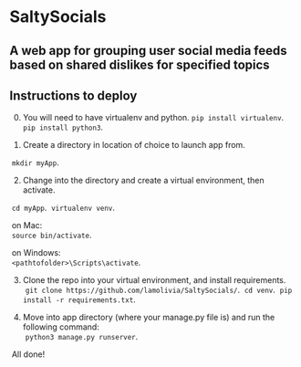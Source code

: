# SaltySocials

## A web app for grouping user social media feeds based on shared dislikes for specified topics

## Instructions to deploy

0. You will need to have virtualenv and python. 
  `pip install virtualenv`. 
  `pip install python3`. 

1. Create a directory in location of choice to launch app from. 

  &nbsp;`mkdir myApp`. 
  
2. Change into the directory and create a virtual environment, then activate. 

  &nbsp;`cd myApp`. 
  &nbsp;`virtualenv venv`. 
  
  &nbsp;on Mac:      
  &nbsp;`source bin/activate`. 
  
  &nbsp;on Windows:  
  &nbsp;`<pathtofolder>\Scripts\activate`. 
  
3. Clone the repo into your virtual environment, and install requirements. 
  &nbsp;`git clone https://github.com/lamolivia/SaltySocials/`. 
  &nbsp;`cd venv`. 
  &nbsp;`pip install -r requirements.txt`. 
  
4. Move into app directory (where your manage.py file is) and run the following command:  
  &nbsp;`python3 manage.py runserver`. 
  
&nbsp;All done!  
